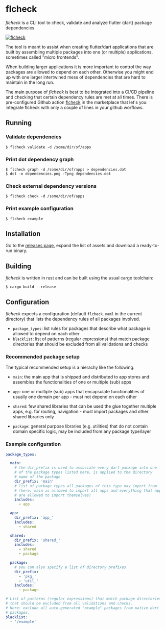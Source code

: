 # flcheck

*flcheck* is a CLI tool to check, validate and analyze flutter (dart) package
dependencies.

[![flcheck](https://github.com/kongo2002/flcheck/actions/workflows/build.yml/badge.svg)][actions]

The tool is meant to assist when creating flutter/dart applications that are
built by assembling multiple packages into one (or multiple) applications,
sometimes called "micro frontends".

When building larger applications it is more important to control the way
packages are allowed to depend on each other. Otherwise you might end up with
one larger intertwined mess of dependencies that are hard to maintain in the
long run.

The main purpose of *flcheck* is best to be integrated into a CI/CD pipeline and
checking that certain dependency rules are met at all times. There is
pre-configured Github action [flcheck][gh-action] in the marketplace that let's
you integrate flcheck with only a couple of lines in your github worflows.


## Running


### Validate dependencies

    $ flcheck validate -d /some/dir/of/apps


### Print dot dependency graph

    $ flcheck graph -d /some/dir/of/apps > dependencies.dot
    $ dot -o dependencies.png -Tpng dependencies.dot


### Check external dependency versions

    $ flcheck check -d /some/dir/of/apps


### Print example configuration

    $ flcheck example


## Installation

Go to the [releases page][releases], expand the list of assets and download a
ready-to-run binary.


## Building

*flcheck* is written in rust and can be built using the usual cargo toolchain:

```shell
$ cargo build --release
```


## Configuration

*flcheck* expects a configuration (default `flcheck.yaml` in the current
directory) that lists the dependency rules of all packages involved.

- `package_types`: list rules for packages that describe what package is allowed
  to depend on each other
- `blacklist`: list of patterns (regular expressions) that match package
  directories that should be excluded from all validations and checks


### Recommended package setup

The typical recommended setup is a hierachy like the following:

- `main`: the main app that is shipped and distributed to app stores and
  assembles the functionalities of one or multiple (sub) apps

- `app`: one or multiple (sub) apps that encapsulate functionalities of usually
  one domain per app - must not depend on each other

- `shared`: few shared libraries that can be used the glue together multiple
  apps, e.g. for routing, navigation - must import packages and other shared
  libraries only

- `package`: general purpose libraries (e.g. utilities) that do not contain
  domain specific logic, may be included from any package type/layer


### Example configuration

```yaml
package_types:

  main:
    # the dir_prefix is used to associate every dart package into one
    # of the package types listed here, is applied to the directory
    # name of the package
    dir_prefix: 'main'
    # list of package types all packages of this type may import from
    # (here: main is allowed to import all apps and everything that apps
    # are allowed to import themselves)
    includes:
      - app

  app:
    dir_prefix: 'app_'
    includes:
      - shared

  shared:
    dir_prefix: 'shared_'
    includes:
      - shared
      - package

  package:
    # you can also specify a list of directory prefixes
    dir_prefix:
      - 'pkg_'
      - 'util_'
    includes:
      - package

# List of patterns (regular expressions) that match package directories
# that should be excluded from all validations and checks.
# Here: exclude all auto-generated "example" packages from native dart
# packages.
blacklist:
  - '/example'
```


[actions]: https://github.com/kongo2002/flcheck/actions/
[releases]: https://github.com/kongo2002/flcheck/releases/
[gh-action]: https://github.com/marketplace/actions/flcheck/

